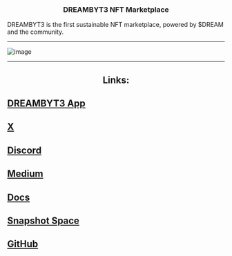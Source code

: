<h3 align="center">DREAMBYT3 NFT Marketplace</h3>
  <p align="center">

DREAMBYT3 is the first sustainable NFT marketplace, powered by $DREAM and the community.

---

![image](https://github.com/DreamByt3/dreambyt3-marketplace/assets/147350979/68d85ce7-8eb4-4092-86b2-62c3294d88fc)

---

<h2 align="center">Links:</h2>

[DREAMBYT3 App](https://dreambyt3.com)
---
[X](https://x.com/DreamByt3)
---
[Discord](https://discord.gg/rt5VmK2pKK)
---
[Medium](https://medium.com/@DreamByt3)
---
[Docs](https://docs.dreambyt3.com/)
---
[Snapshot Space](https://snapshot.org/#/dreambyt3.eth)
---
[GitHub](https://github.com/DreamByt3)
---
